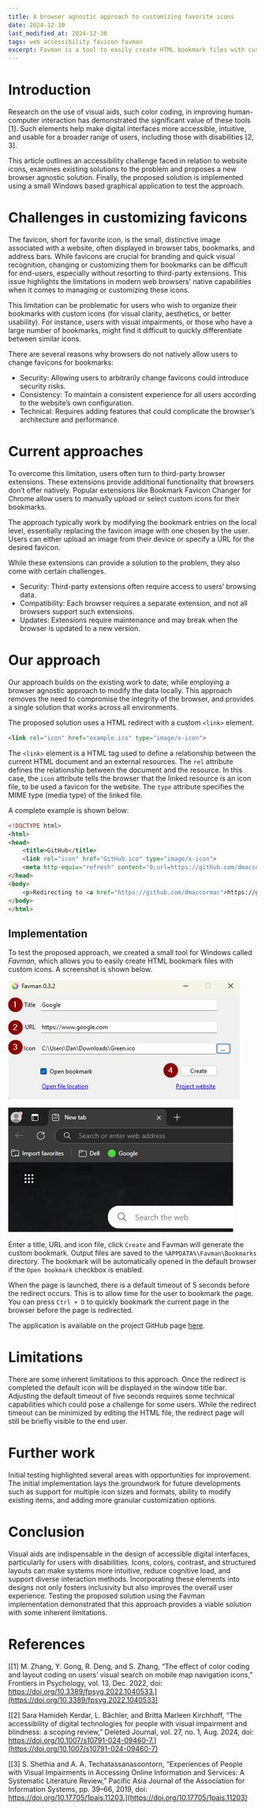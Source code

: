 ```yaml
---
title: A browser agnostic approach to customizing favorite icons
date: 2024-12-30
last_modified_at: 2024-12-30
tags: web accessibility favicon favman
excerpt: Favman is a tool to easily create HTML bookmark files with custom icons.
---
```


# Introduction

Research on the use of visual aids, such color coding, in improving human-computer interaction has demonstrated the significant value of these tools [1]. Such elements help make digital interfaces more accessible, intuitive, and usable for a broader range of users, including those with disabilities [2, 3].

This article outlines an accessibility challenge faced in relation to website icons, examines existing solutions to the problem and proposes a new browser agnostic solution. Finally, the proposed solution is implemented using a small Windows based graphical application to test the approach.

# Challenges in customizing favicons

The favicon, short for favorite icon, is the small, distinctive image associated with a website, often displayed in browser tabs, bookmarks, and address bars. While favicons are crucial for branding and quick visual recognition, changing or customizing them for bookmarks can be difficult for end-users, especially without resorting to third-party extensions. This issue highlights the limitations in modern web browsers' native capabilities when it comes to managing or customizing these icons.

This limitation can be problematic for users who wish to organize their bookmarks with custom icons (for visual clarity, aesthetics, or better usability). For instance, users with visual impairments, or those who have a large number of bookmarks, might find it difficult to quickly differentiate between similar icons.

There are several reasons why browsers do not natively allow users to change favicons for bookmarks:

- Security: Allowing users to arbitrarily change favicons could introduce security risks. 
- Consistency: To maintain a consistent experience for all users according to the website’s own configuration. 
- Technical: Requires adding features that could complicate the browser’s architecture and performance.

# Current approaches

To overcome this limitation, users often turn to third-party browser extensions. These extensions provide additional functionality that browsers don’t offer natively. Popular extensions like Bookmark Favicon Changer for Chrome allow users to manually upload or select custom icons for their bookmarks.

The approach typically work by modifying the bookmark entries on the local level, essentially replacing the favicon image with one chosen by the user. Users can either upload an image from their device or specify a URL for the desired favicon.

While these extensions can provide a solution to the problem, they also come with certain challenges.

- Security: Third-party extensions often require access to users’ browsing data. 
- Compatibility: Each browser requires a separate extension, and not all browsers support such extensions.
- Updates: Extensions require maintenance and may break when the browser is updated to a new version.


# Our approach

Our approach builds on the existing work to date, while employing a browser agnostic approach to modify the data locally. This approach removes the need to compromise the integrity of the browser, and provides a single solution that works across all environments. 

The proposed solution uses a HTML redirect with a custom `<link>` element. 

```html
<link rel="icon" href="example.ico" type="image/x-icon">
```

The `<link>` element is a HTML tag used to define a relationship between the current HTML document and an external resources. The `rel` attribute defines the relationship between the document and the resource. In this case, the `icon` attribute tells the browser that the linked resource is an icon file, to be used a favicon for the website. The `type` attribute specifies the MIME type (media type) of the linked file.

A complete example is shown below:

```html
<!DOCTYPE html>
<html>
<head>
    <title>GitHub</title>
    <link rel="icon" href="GitHub.ico" type="image/x-icon">
    <meta http-equiv="refresh" content="0;url=https://github.com/dmaccormac">
</head>
<body>   
    <p>Redirecting to <a href="https://github.com/dmaccormac">https://github.com/dmaccormac</a>
</body>
</html>
```

## Implementation

To test the proposed approach, we created a small tool for Windows called *Favman*, which allows you to easily create HTML bookmark files with custom icons. A screenshot is shown below.

![Create a bookmark using a custom icon with Favman](/assets/images/screenshot2.png)

![Example bookmark with custom icon](/assets//images/screenshot3.png)

Enter a title, URL and icon file, click `Create` and Favman will generate the custom bookmark. Output files are saved to the `%APPDATA%\Favman\Bookmarks` directory. The bookmark will be automatically opened in the default browser if the `Open bookmark` checkbox is enabled. 

When the page is launched, there is a default timeout of 5 seconds before the redirect occurs. This is to allow time for the user to bookmark the page. You can press `Ctrl + D` to quickly bookmark the current page in the browser before the page is redirected.

The application is available on the project GitHub page [here](https://github.com/dmaccormac/favman).

# Limitations

There are some inherent limitations to this approach. Once the redirect is completed the default icon will be displayed in the window title bar. Adjusting the default timeout of five seconds requires some technical capabilities which could pose a challenge for some users. While the redirect timeout can be minimized by editing the HTML file, the redirect page will still be briefly visible to the end user.   

# Further work

 Initial testing highlighted several areas with opportunities for improvement. The initial implementation lays the groundwork for future developments such as support for multiple icon sizes and formats, ability to modify existing items, and adding more granular customization options. 

# Conclusion

Visual aids are indispensable in the design of accessible digital interfaces, particularly for users with disabilities. Icons, colors, contrast, and structured layouts can make systems more intuitive, reduce cognitive load, and support diverse interaction methods. Incorporating these elements into designs not only fosters inclusivity but also improves the overall user experience. Testing the proposed solution using the Favman implementation demonstrated that this approach provides a viable solution with some inherent limitations.

# References

[[1] M. Zhang, Y. Gong, R. Deng, and S. Zhang, “The effect of color coding and layout coding on users’ visual search on mobile map navigation icons,” Frontiers in Psychology, vol. 13, Dec. 2022, doi: https://doi.org/10.3389/fpsyg.2022.1040533.](https://doi.org/10.3389/fpsyg.2022.1040533)

[[2] Sara Hamideh Kerdar, L. Bächler, and Britta Marleen Kirchhoff, “The accessibility of digital technologies for people with visual impairment and blindness: a scoping review,” Deleted Journal, vol. 27, no. 1, Aug. 2024, doi: https://doi.org/10.1007/s10791-024-09460-7.](https://doi.org/10.1007/s10791-024-09460-7)

[[3] S. Shethia and A. A. Techatassanasoontorn, “Experiences of People with Visual Impairments in Accessing Online Information and Services: A Systematic Literature Review,” Pacific Asia Journal of the Association for Information Systems, pp. 39–66, 2019, doi: https://doi.org/10.17705/1pais.11203.](https://doi.org/10.17705/1pais.11203)

‌